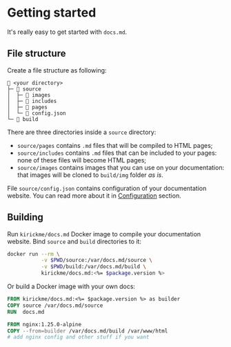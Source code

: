 
# Getting started

It's really easy to get started with `docs.md`.

## File structure

Create a file structure as following:

```
📁 <your directory>
├─ 📁 source
│  ├─ 📁 images
│  ├─ 📁 includes
│  ├─ 📁 pages
│  └─ 📄 config.json
└─ 📁 build
```

There are three directories inside a `source` directory:
- `source/pages` contains `.md` files that will be compiled to HTML pages;
- `source/includes` contains `.md` files that can be included to your pages: none of these files will become HTML pages;
- `source/images` contains images that you can use on your documentation: that images will be cloned to `build/img` folder *as is*.

File `source/config.json` contains configuration of your documentation website. You can read more about it in [Configuration](/configuration/general.html) section.

## Building

Run `kirickme/docs.md` Docker image to compile your documentation website. Bind `source` and `build` directories to it:

```bash
docker run --rm \
           -v $PWD/source:/var/docs.md/source \
           -v $PWD/build:/var/docs.md/build \
           kirickme/docs.md:<%= $package.version %>
```

Or build a Docker image with your own docs:

```dockerfile
FROM kirickme/docs.md:<%= $package.version %> as builder
COPY source /var/docs.md/source
RUN  docs.md

FROM nginx:1.25.0-alpine
COPY --from=builder /var/docs.md/build /var/www/html
# add nginx config and other stuff if you want
```
